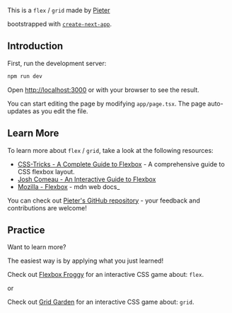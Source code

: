 This is a `flex` / `grid` made by [Pieter](https://github.com/Phiewter)

bootstrapped with [`create-next-app`](https://github.com/vercel/next.js/tree/canary/packages/create-next-app).

## Introduction

First, run the development server:

```bash
npm run dev
```

Open [http://localhost:3000](http://localhost:3000) or with your browser to see the result.

You can start editing the page by modifying `app/page.tsx`. The page auto-updates as you edit the file.

## Learn More

To learn more about `flex` / `grid`, take a look at the following resources:

- [CSS-Tricks - A Complete Guide to Flexbox](https://css-tricks.com/snippets/css/a-guide-to-flexbox/) - A comprehensive guide to CSS flexbox layout.
- [Josh Comeau - An Interactive Guide to Flexbox](https://www.joshwcomeau.com/css/interactive-guide-to-flexbox/)
- [Mozilla - Flexbox](https://developer.mozilla.org/en-US/docs/Learn/CSS/CSS_layout/Flexbox) - mdn web docs_

You can check out [Pieter's GitHub repository](https://github.com/Phiewter) - your feedback and contributions are welcome!

## Practice

Want to learn more?

The easiest way is by applying what you just learned!

Check out [Flexbox Froggy](https://flexboxfroggy.com/) for an interactive CSS game about: `flex`.

or

Check out [Grid Garden](https://codepip.com/games/grid-garden/) for an interactive CSS game about: `grid`.
